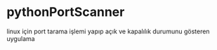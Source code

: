 # pythonPortScanner
 linux için port tarama işlemi yapıp açık ve kapalılık durumunu gösteren uygulama
